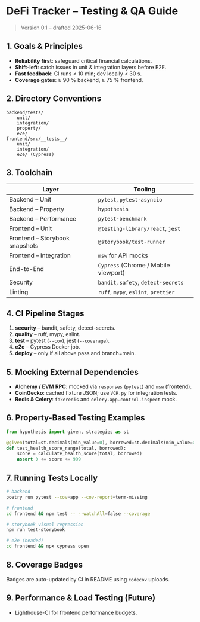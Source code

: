 # DeFi Tracker – Testing & QA Guide

> Version 0.1 – drafted 2025-06-16

## 1. Goals & Principles

- **Reliability first**: safeguard critical financial calculations.
- **Shift-left**: catch issues in unit & integration layers before E2E.
- **Fast feedback**: CI runs < 10 min; dev locally < 30 s.
- **Coverage gates**: ≥ 90 % backend, ≥ 75 % frontend.

## 2. Directory Conventions

```
backend/tests/
    unit/
    integration/
    property/
    e2e/
frontend/src/__tests__/
    unit/
    integration/
    e2e/ (Cypress)
```

## 3. Toolchain

| Layer                          | Tooling                              |
| ------------------------------ | ------------------------------------ |
| Backend – Unit                 | `pytest`, `pytest-asyncio`           |
| Backend – Property             | `hypothesis`                         |
| Backend – Performance          | `pytest-benchmark`                   |
| Frontend – Unit                | `@testing-library/react`, `jest`     |
| Frontend – Storybook snapshots | `@storybook/test-runner`             |
| Frontend – Integration         | `msw` for API mocks                  |
| End-to-End                     | `Cypress` (Chrome / Mobile viewport) |
| Security                       | `bandit`, `safety`, `detect-secrets` |
| Linting                        | `ruff`, `mypy`, `eslint`, `prettier` |

## 4. CI Pipeline Stages

1. **security** – bandit, safety, detect-secrets.
2. **quality** – ruff, mypy, eslint.
3. **test** – pytest (`--cov`), jest (`--coverage`).
4. **e2e** – Cypress Docker job.
5. **deploy** – only if all above pass and branch=main.

## 5. Mocking External Dependencies

- **Alchemy / EVM RPC**: mocked via `responses` (`pytest`) and `msw` (frontend).
- **CoinGecko**: cached fixture JSON; use `VCR.py` for integration tests.
- **Redis & Celery**: `fakeredis` and `celery.app.control.inspect` mock.

## 6. Property-Based Testing Examples

```python
from hypothesis import given, strategies as st

@given(total=st.decimals(min_value=0), borrowed=st.decimals(min_value=0))
def test_health_score_range(total, borrowed):
    score = calculate_health_score(total, borrowed)
    assert 0 <= score <= 999
```

## 7. Running Tests Locally

```bash
# backend
poetry run pytest --cov=app --cov-report=term-missing

# frontend
cd frontend && npm test -- --watchAll=false --coverage

# storybook visual regression
npm run test-storybook

# e2e (headed)
cd frontend && npx cypress open
```

## 8. Coverage Badges

Badges are auto-updated by CI in README using `codecov` uploads.

## 9. Performance & Load Testing (Future)

- Lighthouse-CI for frontend performance budgets.
